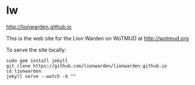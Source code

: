 lw
==

http://lionwarden.github.io

This is the web site for the Lion Warden on WoTMUD at http://wotmud.org

To serve the site locally:

    sudo gem install jekyll
    git clone https://github.com/lionwarden/lionwarden.github.io
    cd lionwarden
    jekyll serve --watch -b ""


